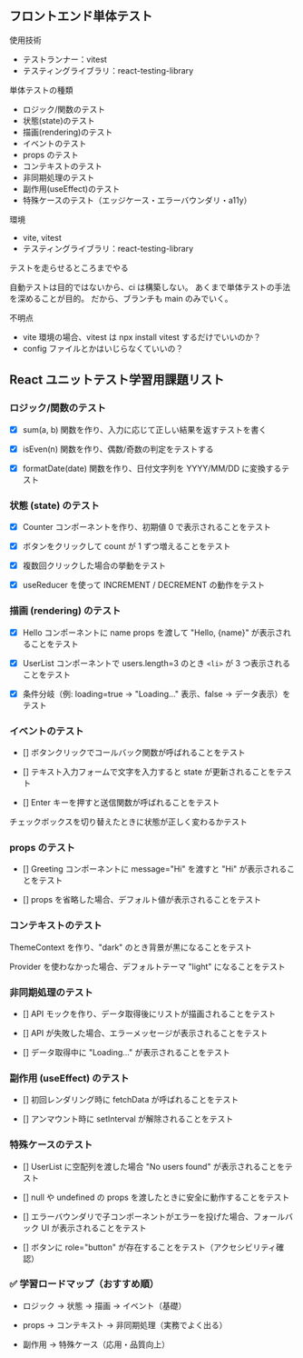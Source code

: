 ## フロントエンド単体テスト

使用技術

- テストランナー：vitest
- テスティングライブラリ：react-testing-library

単体テストの種類

- ロジック/関数のテスト
- 状態(state)のテスト
- 描画(rendering)のテスト
- イベントのテスト
- props のテスト
- コンテキストのテスト
- 非同期処理のテスト
- 副作用(useEffect)のテスト
- 特殊ケースのテスト（エッジケース・エラーバウンダリ・a11y）

環境

- vite, vitest
- テスティングライブラリ：react-testing-library

テストを走らせるところまでやる

自動テストは目的ではないから、ci は構築しない。
あくまで単体テストの手法を深めることが目的。
だから、ブランチも main のみでいく。

不明点

- vite 環境の場合、vitest は npx install vitest するだけでいいのか？
- config ファイルとかはいじらなくていいの？

## React ユニットテスト学習用課題リスト

### ロジック/関数のテスト

- [x] sum(a, b) 関数を作り、入力に応じて正しい結果を返すテストを書く

- [x] isEven(n) 関数を作り、偶数/奇数の判定をテストする

- [x] formatDate(date) 関数を作り、日付文字列を YYYY/MM/DD に変換するテスト

### 状態 (state) のテスト

- [x] Counter コンポーネントを作り、初期値 0 で表示されることをテスト

- [x] ボタンをクリックして count が 1 ずつ増えることをテスト

- [x] 複数回クリックした場合の挙動をテスト

- [x] useReducer を使って INCREMENT / DECREMENT の動作をテスト

### 描画 (rendering) のテスト

- [x] Hello コンポーネントに name props を渡して "Hello, {name}" が表示されることをテスト

- [x] UserList コンポーネントで users.length=3 のとき `<li>` が 3 つ表示されることをテスト

- [x] 条件分岐（例: loading=true → "Loading…" 表示、false → データ表示）をテスト

### イベントのテスト

- [] ボタンクリックでコールバック関数が呼ばれることをテスト

- [] テキスト入力フォームで文字を入力すると state が更新されることをテスト

- [] Enter キーを押すと送信関数が呼ばれることをテスト

チェックボックスを切り替えたときに状態が正しく変わるかテスト

### props のテスト

- [] Greeting コンポーネントに message="Hi" を渡すと "Hi" が表示されることをテスト

- [] props を省略した場合、デフォルト値が表示されることをテスト

### コンテキストのテスト

ThemeContext を作り、"dark" のとき背景が黒になることをテスト

Provider を使わなかった場合、デフォルトテーマ "light" になることをテスト

### 非同期処理のテスト

- [] API モックを作り、データ取得後にリストが描画されることをテスト

- [] API が失敗した場合、エラーメッセージが表示されることをテスト

- [] データ取得中に "Loading…" が表示されることをテスト

### 副作用 (useEffect) のテスト

- [] 初回レンダリング時に fetchData が呼ばれることをテスト

- [] アンマウント時に setInterval が解除されることをテスト

### 特殊ケースのテスト

- [] UserList に空配列を渡した場合 "No users found" が表示されることをテスト

- [] null や undefined の props を渡したときに安全に動作することをテスト

- [] エラーバウンダリで子コンポーネントがエラーを投げた場合、フォールバック UI が表示されることをテスト

- [] ボタンに role="button" が存在することをテスト（アクセシビリティ確認）

### ✅ 学習ロードマップ（おすすめ順）

- ロジック → 状態 → 描画 → イベント（基礎）

- props → コンテキスト → 非同期処理（実務でよく出る）

- 副作用 → 特殊ケース（応用・品質向上）
